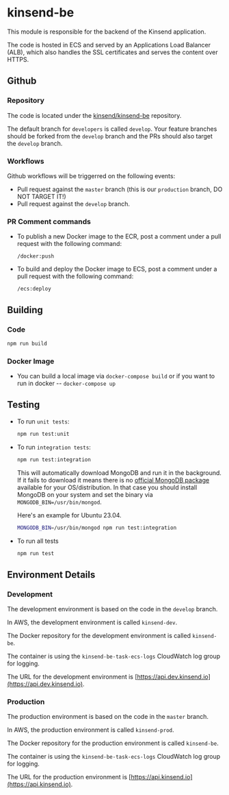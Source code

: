 # kinsend-be

This module is responsible for the backend of the Kinsend application.

The code is hosted in ECS and served by an Applications Load Balancer (ALB), which also handles the SSL certificates
and serves the content over HTTPS.

## Github

### Repository

The code is located under the [kinsend/kinsend-be] repository. 

The default branch for `developers` is called `develop`. Your feature branches should be forked from the `develop`
branch and the PRs should also target the `develop` branch.

### Workflows

Github workflows will be triggerred on the following events:

* Pull request against the `master` branch (this is our `production` branch, DO NOT TARGET IT!)
* Pull request against the `develop` branch.

### PR Comment commands

* To publish a new Docker image to the ECR, post a comment under a pull request with the following command:
  ```
  /docker:push
  ```

* To build and deploy the Docker image to ECS, post a comment under a pull request with the following command:
  ```
  /ecs:deploy
  ```

## Building

### Code

  ```bash
npm run build
```

### Docker Image

* You can build a local image via `docker-compose build` or if you want to run in docker -- `docker-compose up`

## Testing

* To run `unit tests`:
  ```bash
  npm run test:unit
  ```
* To run `integration tests`:
  ```bash
  npm run test:integration
  ```
  This will automatically download MongoDB and run it in the background. 
  If it fails to download it means there is no [official MongoDB package](https://www.mongodb.com/try/download/community) available for your OS/distribution. 
  In that case you should install MongoDB on your system and set the binary via `MONGODB_BIN=/usr/bin/mongod`.  
    
  Here's an example for Ubuntu 23.04.
  ```bash
  MONGODB_BIN=/usr/bin/mongod npm run test:integration
  ```


* To run all tests 
  ```bash
  npm run test
  ```

## Environment Details

### Development

The development environment is based on the code in the `develop` branch.

In AWS, the development environment is called `kinsend-dev`.

The Docker repository for the development environment is called `kinsend-be`.

The container is using the `kinsend-be-task-ecs-logs` CloudWatch log group for logging.

The URL for the development environment is [https://api.dev.kinsend.io](https://api.dev.kinsend.io).

### Production

The production environment is based on the code in the `master` branch.

In AWS, the production environment is called `kinsend-prod`.

The Docker repository for the production environment is called `kinsend-be`.

The container is using the `kinsend-be-task-ecs-logs` CloudWatch log group for logging.

The URL for the production environment is [https://api.kinsend.io](https://api.kinsend.io).

[kinsend/kinsend-be]: https://github.com/kinsend/kinsend-be

